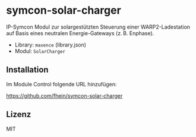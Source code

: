 # symcon-solar-charger

IP-Symcon Modul zur solargestützten Steuerung einer WARP2-Ladestation auf Basis eines neutralen Energie-Gateways (z. B. Enphase).

- Library: `maxence` (library.json)
- Modul: `SolarCharger`

## Installation

Im Module Control folgende URL hinzufügen:

https://github.com/fhein/symcon-solar-charger

## Lizenz

MIT
